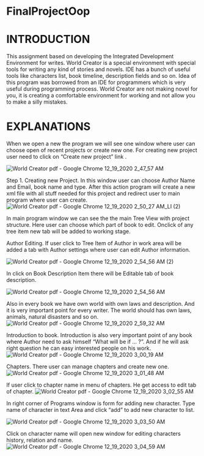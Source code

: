 # FinalProjectOop
# INTRODUCTION

This assignment based on developing the Integrated Development Environment for writes.
World Creator is a special environment with special tools for writing any kind of stories and
novels. IDE has a bunch of useful tools like characters list, book timeline, description fields
and so on. Idea of this program was borrowed from an IDE for programmers which is very
useful during programming process.
World Creator are not making novel for you, it is creating a comfortable environment for
working and not allow you to make a silly mistakes.

# EXPLANATIONS

When we open a new the program we will see one window where user can choose open of
recent projects or create new one. For creating new project user need to click on “Create
new project” link .

![World Creator pdf - Google Chrome 12_19_2020 2_47_57 AM](https://user-images.githubusercontent.com/44225090/102660162-ca55e180-41a4-11eb-81bf-c4f4ad48aa20.png)

Step 1. Creating new Project. In this window user can choose Author Name and Email,
book name and type. After this action program will create a new xml file with all stuff needed
for this project and redirect user to main program where user can create.
![World Creator pdf - Google Chrome 12_19_2020 2_50_27 AM_LI (2)](https://user-images.githubusercontent.com/44225090/102660559-6b449c80-41a5-11eb-981d-3018524935f3.jpg)

In main program window we can see the the main Tree View with project structure. Here
user can choose which part of book to edit. Onclick of any tree item new tab will be added to
working stage.

Author Editing. If user click to Tree Item of Author in work area will be added a tab with
Author settings where user can edit Author information.

![World Creator pdf - Google Chrome 12_19_2020 2_54_56 AM (2)](https://user-images.githubusercontent.com/44225090/102660723-b959a000-41a5-11eb-85c9-508859a54b4b.png)

In click on Book Description Item there will be Editable tab of book description.

![World Creator pdf - Google Chrome 12_19_2020 2_54_56 AM](https://user-images.githubusercontent.com/44225090/102660779-d4c4ab00-41a5-11eb-94b9-5158b0258a24.png)

Also in every book we have own world with own laws and description. And it is very
important point for every writer. The world should has own laws, animals, natural disasters
and so on.
![World Creator pdf - Google Chrome 12_19_2020 2_59_32 AM](https://user-images.githubusercontent.com/44225090/102661047-47358b00-41a6-11eb-88bf-c07ec1372a26.png)


Introduction to book. Introduction is also very important point of any book where Author need
to ask himself “What will be if ... ?”. And if he will ask right question he can easy interested
people on his work.
![World Creator pdf - Google Chrome 12_19_2020 3_00_19 AM](https://user-images.githubusercontent.com/44225090/102661108-66ccb380-41a6-11eb-9c62-e40de391550d.png)

Chapters. There user can manage chapters and create new one.
![World Creator pdf - Google Chrome 12_19_2020 3_01_48 AM](https://user-images.githubusercontent.com/44225090/102661216-9d0a3300-41a6-11eb-90a0-b473f02ac651.png)

If user click to chapter name in menu of chapters. He get access to edit tab of chapter.
![World Creator pdf - Google Chrome 12_19_2020 3_02_55 AM](https://user-images.githubusercontent.com/44225090/102661305-c2973c80-41a6-11eb-97b5-4cb654cba1ec.png)

In right corner of Programs window is form for adding new character. Type name of
character in text Area and click “add” to add new character to list.

![World Creator pdf - Google Chrome 12_19_2020 3_03_50 AM](https://user-images.githubusercontent.com/44225090/102661376-e2c6fb80-41a6-11eb-801c-e162a96563c1.png)

Click on character name will open new window for editing characters history, relation and
name.
![World Creator pdf - Google Chrome 12_19_2020 3_04_59 AM](https://user-images.githubusercontent.com/44225090/102661460-0be78c00-41a7-11eb-8a66-e5cdb6c597be.png)


